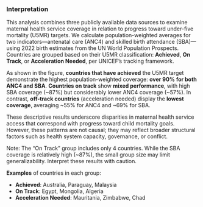 ### Interpretation

This analysis combines three publicly available data sources to examine maternal health service coverage in relation to progress toward under-five mortality (U5MR) targets. We calculate population-weighted averages for two indicators—antenatal care (ANC4) and skilled birth attendance (SBA)—using 2022 birth estimates from the UN World Population Prospects. Countries are grouped based on their U5MR classification: **Achieved**, **On Track**, or **Acceleration Needed**, per UNICEF’s tracking framework.

As shown in the figure, **countries that have achieved** the U5MR target demonstrate the highest population-weighted coverage: **over 90% for both ANC4 and SBA**. **Countries on track** show **mixed performance**, with high SBA coverage (~87%) but considerably lower ANC4 coverage (~57%). In contrast, **off-track countries** (acceleration needed) display the **lowest coverage**, averaging ~55% for ANC4 and ~69% for SBA.

These descriptive results underscore disparities in maternal health service access that correspond with progress toward child mortality goals. However, these patterns are not causal; they may reflect broader structural factors such as health system capacity, governance, or conflict. 

  Note: The “On Track” group includes only 4 countries. While the SBA coverage is relatively high (~87%), the small group size may limit generalizability. Interpret these results with caution. 

**Examples** of countries in each group:

- **Achieved**: Australia, Paraguay, Malaysia  
- **On Track**: Egypt, Mongolia, Algeria  
- **Acceleration Needed**: Mauritania, Zimbabwe, Chad


